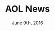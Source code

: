 ---
layout: articles
title: "AOL News"
date: June 9th, 2016
link: https://www.aol.com/article/2016/06/09/a-new-system-lets-blind-kids-build-lego-sets/21392360/
img: aolnews.jpg
color: 2
---